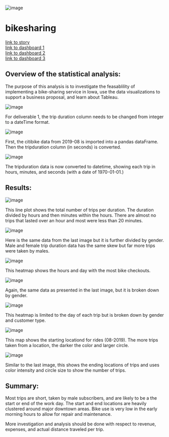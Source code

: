 ![image](https://github.com/Bryan-Corn/14-bikesharing/blob/main/Images/bikeshare01.png)
# bikesharing 
[link to story](https://public.tableau.com/app/profile/bryan.corn4415/viz/CitibikeChallenge_16569975494410/Story1)     
     [link to dashboard 1](https://public.tableau.com/app/profile/bryan.corn4415/viz/CitibikeChallenge-Dashboard/Dashboard1?publish=yes)     
          [link to dashboard 2](https://public.tableau.com/app/profile/bryan.corn4415/viz/CitibikeChallenge-Dashboard2/Dashboard2?publish=yes)     
               [link to dashboard 3](https://public.tableau.com/app/profile/bryan.corn4415/viz/CitibikeChallenge-Dashboard3/Dashboard3?publish=yes)


## Overview of the statistical analysis:
The purpose of this analysis is to investigate the feasablility of implementing a bike-sharing service in Iowa, use the data visualizations to support a business proposal, and learn about Tableau.

        
 ![image](https://github.com/Bryan-Corn/14-bikesharing/blob/main/Images/bikeshare1.png)
 
 For deliverable 1, the trip duration column needs to be changed from integer to a dateTime format.
 
 ![image](https://github.com/Bryan-Corn/14-bikesharing/blob/main/Images/bikeshare2.png)
 
 First, the citibike data from 2019-08 is imported into a pandas dataFrame. Then the tripduration column (in seconds) is converted.
 
 ![image](https://github.com/Bryan-Corn/14-bikesharing/blob/main/Images/bikeshare3.png)
 
 The tripduration data is now converted to datetime, showing each trip in hours, minutes, and seconds (with a date of 1970-01-01.)
 
 
 ## Results:
   
 
 ![image](https://github.com/Bryan-Corn/14-bikesharing/blob/main/Images/bikeshare4.png)
 
 This line plot shows the total number of trips per duration. The duration divided by hours and then minutes within the hours. There are almost no trips that lasted over an hour and most were less than 20 minutes.
 
 
 ![image](https://github.com/Bryan-Corn/14-bikesharing/blob/main/Images/bikeshare5.png)
 
 Here is the same data from the last image but it is further divided by gender. Male and female trip duration data has the same skew but far more trips were taken by males.
 
 
 ![image](https://github.com/Bryan-Corn/14-bikesharing/blob/main/Images/bikeshare6.png)
 
 This heatmap shows the hours and day with the most bike checkouts.
 
 
 ![image](https://github.com/Bryan-Corn/14-bikesharing/blob/main/Images/bikeshare7.png)
 
 Again, the same data as presented in the last image, but it is broken down by gender.
 
 
 ![image](https://github.com/Bryan-Corn/14-bikesharing/blob/main/Images/bikeshare8.png)
 
 This heatmap is limited to the day of each trip but is broken down by gender and customer type. 
 
 
 ![image](https://github.com/Bryan-Corn/14-bikesharing/blob/main/Images/bikeshare9.png)
 
 This map shows the starting locationd for rides (08-2019). The more trips taken from a location, the darker the color and larger circle.
 
 
 ![image](https://github.com/Bryan-Corn/14-bikesharing/blob/main/Images/bikeshare10.png)
 
 Similar to the last image, this shows the ending locations of trips and uses color intensity and circle size to show the number of trips.
 

## Summary:
Most trips are short, taken by male subscribers, and are likely to be a the start or end of the work day. The start and end locations are heavily clustered around major downtown areas. Bike use is very low in the early morning hours to allow for repair and maintenance. 

More investigation and analysis should be done with respect to revenue, expenses, and actual distance traveled per trip.
        
